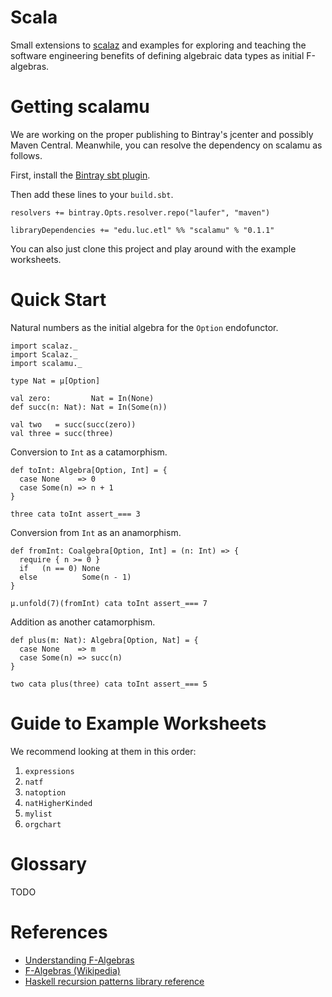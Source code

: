 # Scala

Small extensions to [scalaz](http://github.com/scalaz/scalaz) and
examples for exploring and teaching the software engineering
benefits of defining algebraic data types as initial F-algebras.

# Getting scalamu

We are working on the proper publishing to Bintray's jcenter and
possibly Maven Central.
Meanwhile, you can resolve the dependency on scalamu as follows.

First, install the [Bintray sbt plugin](https://github.com/softprops/bintray-sbt).

Then add these lines to your `build.sbt`.

    resolvers += bintray.Opts.resolver.repo("laufer", "maven")

    libraryDependencies += "edu.luc.etl" %% "scalamu" % "0.1.1"

You can also just clone this project and play around with the example
worksheets.

# Quick Start

Natural numbers as the initial algebra for the `Option` endofunctor.

    import scalaz._
    import Scalaz._
    import scalamu._

    type Nat = µ[Option]

    val zero:         Nat = In(None)
    def succ(n: Nat): Nat = In(Some(n))

    val two   = succ(succ(zero))
    val three = succ(three)

Conversion to `Int` as a catamorphism.

    def toInt: Algebra[Option, Int] = {
      case None    => 0
      case Some(n) => n + 1
    }

    three cata toInt assert_=== 3

Conversion from `Int` as an anamorphism.

    def fromInt: Coalgebra[Option, Int] = (n: Int) => {
      require { n >= 0 }
      if   (n == 0) None
      else          Some(n - 1)
    }

    µ.unfold(7)(fromInt) cata toInt assert_=== 7

Addition as another catamorphism.

    def plus(m: Nat): Algebra[Option, Nat] = {
      case None    => m
      case Some(n) => succ(n)
    }

    two cata plus(three) cata toInt assert_=== 5

# Guide to Example Worksheets

We recommend looking at them in this order:

1. `expressions`
1. `natf`
1. `natoption`
1. `natHigherKinded`
1. `mylist`
1. `orgchart`

# Glossary

TODO

# References

- [Understanding F-Algebras](https://www.fpcomplete.com/user/bartosz/understanding-algebras)
- [F-Algebras (Wikipedia)](http://en.wikipedia.org/wiki/F-algebra)
- [Haskell recursion patterns library reference](http://hackage.haskell.org/package/pointless-haskell-0.0.8/docs/Generics-Pointless-RecursionPatterns.html)
